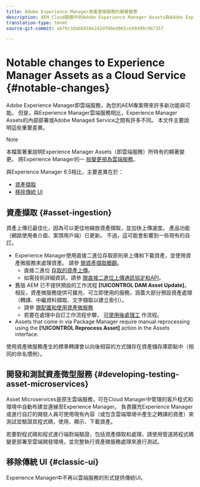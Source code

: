 ```yaml
---
title: Adobe Experience Manager資產雲端服務的顯著變更
description: AEM Cloud服務中的Adobe Experience Manager Assets與Adobe Experience Manager 6.5相比有顯著變更。
translation-type: tm+mt
source-git-commit: ab79c3dabb658e242df08ed065ce99499c9b7357

---
```



# Notable changes to Experience Manager Assets as a Cloud Service {#notable-changes}

Adobe Experience Manager即雲端服務，為您的AEM專案帶來許多新功能與可能。 但是，與Experience Manager雲端服務相比，Experience Manager Assets的內部部署或Adobe Managed Service之間有許多不同。 本文件主要說明這些重要差異。

>[!NOTE]
>
>本檔案著重說明Experience Manager Assets（即雲端服務）所特有的顯著變更。 將Experience Manager的一 [般變更視為雲端服務](/help/release-notes/aem-cloud-changes.md)。

與Experience Manager 6.5相比，主要差異在於：

* [資產擷取](#asset-ingestion)
* [移除傳統 UI](#classic-ui)

## 資產擷取 {#asset-ingestion}

資產上傳已最佳化，因為可以更佳地縮放資產擷取，並加快上傳速度。 產品功能（網路使用者介面、案頭用戶端）已更新。 不過，這可能會影響到一些現有的自訂。

* Experience Manager使用直接二進位存取原則來上傳和下載資產，並使用資產微服務來處理資產。 請參 [閱資產擷取概觀](/help/assets/asset-microservices-overview.md)。
   * 直接二進位 [存取的資產上傳](/help/assets/asset-microservices-overview.md#asset-upload-with-direct-binary-access)。
   * 如需技術詳細資訊，請參 [閱直接二進位上傳通訊協定和API](/help/assets/developer-reference-material-apis.md#overview-binary-upload)。
* 舊版 AEM 已不提供預設的工作流程 **[!UICONTROL DAM Asset Update]**。相反，資產微服務提供可擴充、可立即使用的服務，涵蓋大部分預設資產處理（轉譯、中繼資料擷取、文字擷取以建立索引）。
   * 請參 [閱配置和使用資產微服務](/help/assets/asset-microservices-configure-and-use.md)
   * 若要在處理中自訂工作流程步驟， [可使用後處理工](/help/assets/asset-microservices-configure-and-use.md#post-processing-workflows) 作流程。
* Assets that come in via Package Manager require manual reprocessing using the **[!UICONTROL Reprocess Asset]** action in the Assets interface.

使用資產微服務產生的標準轉譯會以向後相容的方式儲存在資產儲存庫節點中（相同的命名慣例）。

## 開發和測試資產微型服務 {#developing-testing-asset-microservices}

Asset Microservices是原生雲端服務，可在Cloud Manager中管理的客戶程式和環境中自動布建並連線至Experience Manager。 負責擴充Experience Manager或進行自訂的開發人員可使用現有內容（或包含雲端環境中產生之轉譯的資產）來測試並驗證其程式碼，使用、顯示、下載資產。

若要對程式碼和程式進行端對端驗證，包括資產擷取和處理，請使用管道將程式碼變更部署至雲端開發環境，並完整執行資產微服務處理來進行測試。

## 移除傳統 UI {#classic-ui}

Experience Manager中不再以雲端服務的形式提供傳統UI。
